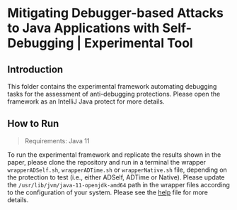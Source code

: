 # Mitigating Debugger-based Attacks to Java Applications with Self-Debugging | Experimental Tool

## Introduction

This folder contains the experimental framework automating debugging tasks for the assessment of anti-debugging protections. Please open the framework as an IntelliJ Java protect for more details. 


## How to Run

> Requirements: Java 11

To run the experimental framework and replicate the results shown in the paper, please clone the repository and run in a terminal the wrapper `wrapperADSelf.sh`, `wrapperADTime.sh` or `wrapperNative.sh` file, depending on the protection to test (i.e., either ADSelf, ADTime or Native). Please update the `/usr/lib/jvm/java-11-openjdk-amd64` path in the wrapper files according to the configuration of your system. Please see the [help](./help.txt) file for more details.